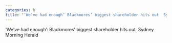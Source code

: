 ```yaml
---
categories: h
title: "‘We’ve had enough’ Blackmores’ biggest shareholder hits out  Sydney Morning Herald"
---
```

‘We’ve had enough’: Blackmores’ biggest shareholder hits out&nbsp;&nbsp;Sydney Morning Herald